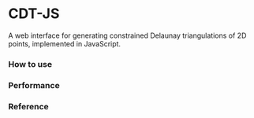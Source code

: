# CDT-JS
A web interface for generating constrained Delaunay triangulations of 2D points, implemented in JavaScript.

### How to use


### Performance


### Reference
